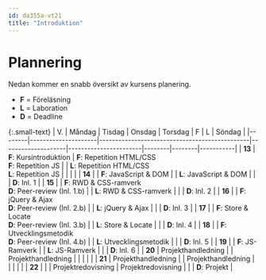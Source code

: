```yaml
---
id: da355a-vt21
title: "Introduktion"
---
```


# Plannering

Nedan kommer en snabb översikt av kursens planering.

- **F** = Föreläsning
- **L** = Laboration
- **D** = Deadline

{:.small-text}
| V.  | Måndag              | Tisdag                                        | Onsdag             | Torsdag               | F | L | Söndag    |
|--------|---------------------|-----------------------------------------------|--------------------|-----------------------|--------|--------|-----------|
| **13** | **F**: Kursintroduktion | **F**: Repetition HTML/CSS<br>**F**: Repetition JS           |                    | **L**: Repetition HTML/CSS<br>**L**: Repetition JS     |        |        |           |
| **14** |                     | **F**: JavaScript & DOM                           |                    | **L**: JavaScript & DOM   |        |        | **D**: Inl. 1 |
| **15** |                     | **F**: RWD & CSS-ramverk <br>**D**: Peer-review (Inl. 1.b)  |                    | **L**: RWD & CSS-ramverk  |        |        | **D**: Inl. 2 |
| **16** |                     | **F**: jQuery & Ajax <br>**D**: Peer-review (Inl. 2.b)      |                    | **L**: jQuery & Ajax      |        |        | **D**: Inl. 3 |
| **17** |                     | **F**: Store & Locate <br>**D**: Peer-review (Inl. 3.b)     |                    | **L**: Store & Locate     |        |        | **D**: Inl. 4 |
| **18** |                     | **F**: Utvecklingsmetodik <br>**D**: Peer-review (Inl. 4.b) |                    | **L**: Utvecklingsmetodik |        |        | **D**: Inl. 5 |
| **19** |                     | **F**: JS-Ramverk                                 |                    | **L**: JS-Ramverk         |        |        | **D**: Inl. 6 |
| **20** | Projekthandledning  |                                               | Projekthandledning |                       |        |        |           |
| **21** | Projekthandledning  |                                               | Projekthandledning |                       |        |        |           |
| **22** |                     |                                               | Projektredovisning | Projektredovisning    |        |        | **D**: Projekt          |
